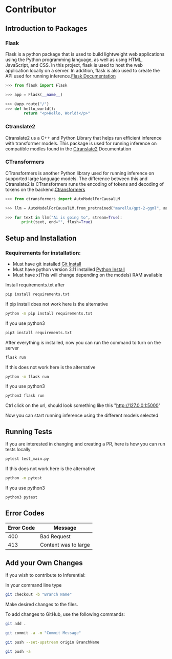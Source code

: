 # Contributor

## Introduction to Packages

### Flask

Flask is a python package that is used to build lightweight web applications using the Python programming language, as well as using HTML, JavaScript, and CSS. In this project, flask is used to host the web application locally on a server. In addition, flask is also used to create the API used for running inference.[Flask Documentation](https://pypi.org/project/Flask/)

```python
>>> from flask import Flask

>>> app = Flask(__name__)

>>> @app.route("/")
>>> def hello_world():
        return "<p>Hello, World!</p>"
```

### Ctranslate2

Ctranslate2 us a C++ and Python Library that helps run efficient inference with transformer models. This package is used for running inference on compatible modles found in the [Ctranslate2](https://github.com/OpenNMT/CTranslate2) Documentation

### CTransformers

CTransformers is another Python library used for running inference on supported large language models. The difference between this and Ctranslate2 is CTransformers runs the encoding of tokens and decoding of tokens on the backend.[Ctransformers](https://github.com/marella/ctransformers)

```python
>>> from ctransformers import AutoModelForCausalLM

>>> llm = AutoModelForCausalLM.from_pretrained("marella/gpt-2-ggml", model_file="ggml-model.bin")

>>> for text in llm("Ai is going to", stream=True):
       print(text, end="", flush=True)
```

## Setup and Installation

### Requirements for installation:

- Must have git installed [Git Install](https://git-scm.com/book/en/v2/Getting-Started-Installing-Git)
- Must have python version 3.11 installed [Python Install](https://www.python.org/downloads/)
- Must have x(This will change depending on the models) RAM available

Install requirements.txt after

```sh
pip install requirements.txt
```

If pip install does not work here is the alternative

```sh
python -m pip install requirements.txt
```

If you use python3

```sh
pip3 install requirements.txt
```

After everything is installed, now you can run the command to turn on the server

```sh
flask run
```

If this does not work here is the alternative

```sh
python -m flask run
```

If you use python3

```sh
python3 flask run
```

Ctrl click on the url, should look something like this "http://127.0.0.1:5000"

Now you can start running inference using the different models selected

## Running Tests

If you are interested in changing and creating a PR, here is how you can run tests locally

```sh
pytest test_main.py
```

If this does not work here is the alternative

```sh
python -m pytest
```

If you use python3

```sh
python3 pytest
```

## Error Codes

| Error Code | Message              |
| ---------- | -------------------- |
| 400        | Bad Request          |
| 413        | Content was to large |

## Add your Own Changes

If you wish to contribute to Inferential:

In your command line type

```sh
git checkout -b "Branch Name"
```

Make desired changes to the files.

To add changes to GitHub, use the following commands:

```sh
git add .
```

```sh
git commit -a -m "Commit Message"
```

```sh
git push --set-upstream origin BranchName
```

```sh
git push -a
```
